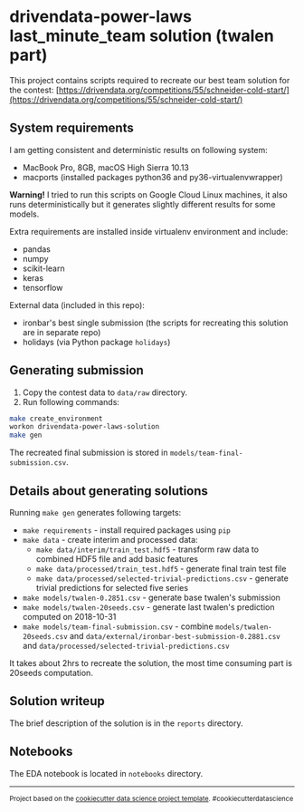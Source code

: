 drivendata-power-laws last_minute_team solution (twalen part)
=============================================================

This project contains scripts required to recreate our best team solution
for the contest:
[https://drivendata.org/competitions/55/schneider-cold-start/](https://drivendata.org/competitions/55/schneider-cold-start/)

System requirements
-------------------

I am getting consistent and deterministic results on following system:

* MacBook Pro, 8GB, macOS High Sierra 10.13
* macports (installed packages python36 and py36-virtualenvwrapper)

**Warning!** I tried to run this scripts on Google Cloud Linux machines,
it also runs deterministically but it generates slightly different results
for some models.

Extra requirements are installed inside virtualenv environment and include:

* pandas
* numpy
* scikit-learn
* keras
* tensorflow

External data (included in this repo):

* ironbar's best single submission (the scripts for recreating this solution are in separate repo)
* holidays (via Python package `holidays`)

Generating submission
---------------------

1. Copy the contest data to `data/raw` directory.
2. Run following commands:

```bash
make create_environment
workon drivendata-power-laws-solution
make gen
```

The recreated final submission is stored in `models/team-final-submission.csv`.

Details about generating solutions
----------------------------------

Running `make gen` generates following targets:

* `make requirements` - install required packages using `pip`
* `make data` - create interim and processed data:
  * `make data/interim/train_test.hdf5` - transform raw data to combined HDF5 file and add basic features
  * `make data/processed/train_test.hdf5` - generate final train test file
  * `make data/processed/selected-trivial-predictions.csv` - generate trivial predictions for selected five series
* `make models/twalen-0.2851.csv` - generate base twalen's submission
* `make models/twalen-20seeds.csv` - generate last twalen's prediction computed on 2018-10-31
* `make models/team-final-submission.csv` - combine `models/twalen-20seeds.csv` and `data/external/ironbar-best-submission-0.2881.csv` and `data/processed/selected-trivial-predictions.csv`

It takes about 2hrs to recreate the solution, the most time consuming part is 20seeds computation.

Solution writeup
------------------------------------

The brief description of the solution is in the `reports` directory.

Notebooks
------------------------------------

The EDA notebook is located in `notebooks` directory.

--------

<p><small>Project based on the <a target="_blank" href="https://drivendata.github.io/cookiecutter-data-science/">cookiecutter data science project template</a>. #cookiecutterdatascience</small></p>
